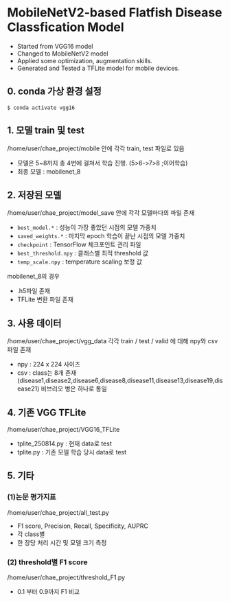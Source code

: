 # MobileNetV2-based Flatfish Disease Classfication Model
* Started from VGG16 model
* Changed to MobileNetV2 model
* Applied some optimization, augmentation skills.
* Generated and Tested a TFLite model for mobile devices.

## 0. conda 가상 환경 설정
```
$ conda activate vgg16
```

## 1. 모델 train 및 test
/home/user/chae_project/mobile
안에 각각 train, test 파일로 있음
 - 모델은 5~8까지 총 4번에 걸쳐서 학습 진행. (5>6->7>8 ;이어학습)
 - 최종 모델 : mobilenet_8

## 2. 저장된 모델
/home/user/chae_project/model_save
안에 각각 모델마다의 파일 존재
 - `best_model.*` : 성능이 가장 좋았던 시점의 모델 가중치
 - `saved_weights.*` : 마지막 epoch 학습이 끝난 시점의 모델 가중치
 - `checkpoint` : TensorFlow 체크포인트 관리 파일
 - `best_threshold.npy` : 클래스별 최적 threshold 값
 - `temp_scale.npy` : temperature scaling 보정 값

 mobilenet_8의 경우 
 - .h5파일 존재
 - TFLite 변환 파일 존재

## 3. 사용 데이터
/home/user/chae_project/vgg_data
각각 train / test / valid 에 대해 npy와 csv 파일 존재
 - npy : 224 x 224 사이즈
 - csv : class는 8개 존재 (disease1,disease2,disease6,disease8,disease11,disease13,disease19,disease21)
         비브리오 병은 하나로 통일

## 4. 기존 VGG TFLite
/home/user/chae_project/VGG16_TFLite
 - tplite_250814.py : 현재 data로 test
 - tplite.py : 기존 모델 학습 당시 data로 test

## 5. 기타
### (1)논문 평가지표
/home/user/chae_project/all_test.py
 - F1 score, Precision, Recall, Specificity, AUPRC
 - 각 class별 
 - 한 장당 처리 시간 및 모델 크기 측정

### (2) threshold별 F1 score
/home/user/chae_project/threshold_F1.py
 - 0.1 부터 0.9까지 F1 비교
